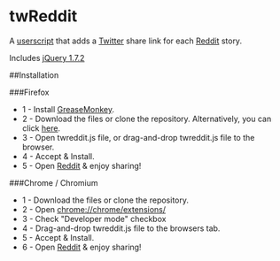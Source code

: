 twReddit
========

A [userscript](http://wiki.greasespot.net/User_script) that adds a [Twitter](https:twitter.com) share link for each [Reddit](http://www.reddit.com) story.

Includes [jQuery 1.7.2](http://jquery.com)

##Installation

###Firefox
* 1 - Install [GreaseMonkey](http://www.greasespot.net/).
* 2 - Download the files or clone the repository. Alternatively, you can click [here](https://github.com/jimakker/twReddit/raw/master/twreddit.user.js).
* 3 - Open twreddit.js file, or drag-and-drop twreddit.js file to the browser.
* 4 - Accept & Install.
* 5 - Open [Reddit](http://www.reddit.com) & enjoy sharing!

###Chrome / Chromium
* 1 - Download the files or clone the repository.
* 2 - Open [chrome://chrome/extensions/](chrome://chrome/extensions/)
* 3 - Check "Developer mode" checkbox
* 4 - Drag-and-drop twreddit.js file to the browsers tab.
* 5 - Accept & Install.
* 6 - Open [Reddit](http://www.reddit.com) & enjoy sharing!